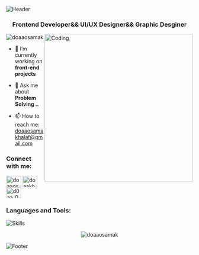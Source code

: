 ![Header](https://capsule-render.vercel.app/api?type=waving&color=gradient&height=222&section=header&text=Hi,%20I'm%20Doa'a%20Osama%20Khalaf!%20%F0%9F%91%8B&fontSize=45&colorA=8ECF6E&colorB=61BD4F)

<h3 align="center"> Frontend Developer&& UI/UX Designer&& Graphic Desginer </h3>

<img align="right" alt="Coding" width="400" src="https://media.tenor.com/YZPnGuPeZv8AAAAd/coding.gif">

<p align="left"> 
  <img src="https://komarev.com/ghpvc/?username=doaaosamak&label=Profile%20views&color=0e75b6&style=flat" alt="doaaosamak" /> 
</p>

- 🔭 I’m currently working on **front-end projects**

- 💬 Ask me about **Problem Solving ..**

- 📫 How to reach me: [doaaosamakhalaf@gmail.com](mailto:doaaosamakhalaf@gmail.com)

<h3 align="left">Connect with me:</h3>
<p align="left">
   <a href="https://www.linkedin.com/in/doaaosama" target="blank"><img align="center" src="https://raw.githubusercontent.com/rahuldkjain/github-profile-readme-generator/master/src/images/icons/Social/linked-in-alt.svg" alt="doaaosamak" height="30" width="40" /></a>
  <a href="https://codeforces.com/profile/doaakhalaf1outlook" target="blank"><img align="center" src="https://raw.githubusercontent.com/rahuldkjain/github-profile-readme-generator/master/src/images/icons/Social/codeforces.svg" alt="doaakhalaf1outlook" height="30" width="40" /></a>
  <a href="https://leetcode.com/DoaaOsamaK/" target="blank"><img align="center" src="https://raw.githubusercontent.com/rahuldkjain/github-profile-readme-generator/master/src/images/icons/Social/leet-code.svg" alt="d0aa_0sama" height="30" width="40" /></a>
</p>

<h3 align="left">Languages and Tools:</h3>

![Skills](https://skillicons.dev/icons?i=c,cpp,cs,java,python,html,css,bootstrap,jquery,js,php,nodejs,gcp,react,mysql,figma,git,github,githubactions,bash,md,vscode,visualstudio,photoshop,illustrator,discord,dart,flutter,unity,postgresql,linkedin,autocad&perline=11)

<p align="center">
  <img src="https://github-readme-stats.vercel.app/api/top-langs?username=doaaosamak&show_icons=true&locale=en&layout=compact" alt="doaaosamak" />
</p>

![Footer](https://capsule-render.vercel.app/api?type=waving&color=gradient&height=111&section=footer&colorA=8ECF6E&colorB=61BD4F)
